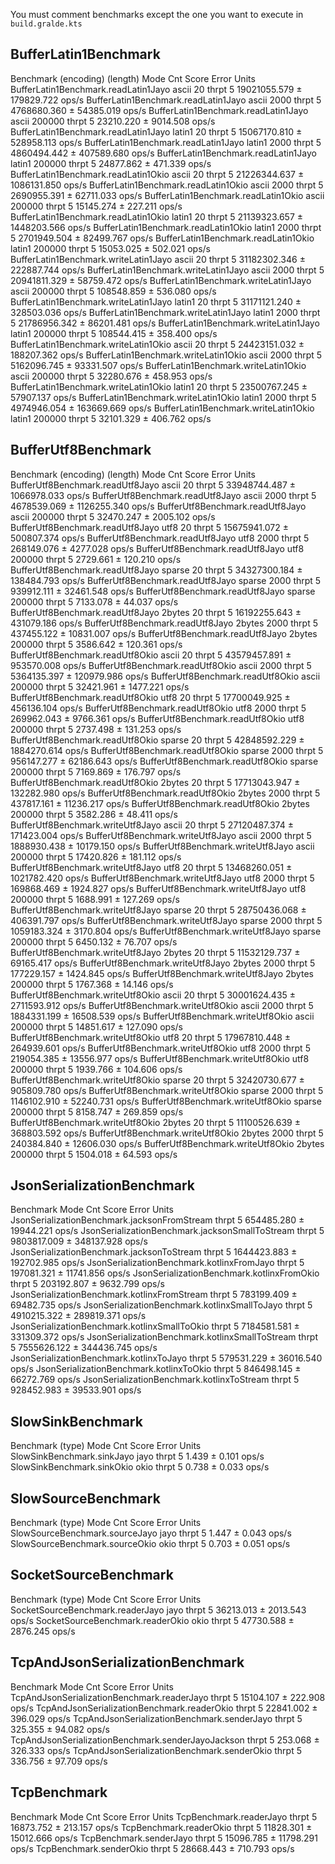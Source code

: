 You must comment benchmarks except the one you want to execute in `build.gralde.kts`

## BufferLatin1Benchmark

Benchmark                              (encoding)  (length)   Mode  Cnt         Score         Error  Units
BufferLatin1Benchmark.readLatin1Jayo        ascii        20  thrpt    5  19021055.579 ±  179829.722  ops/s
BufferLatin1Benchmark.readLatin1Jayo        ascii      2000  thrpt    5   4768680.360 ±   54385.019  ops/s
BufferLatin1Benchmark.readLatin1Jayo        ascii    200000  thrpt    5     23210.220 ±    9014.508  ops/s
BufferLatin1Benchmark.readLatin1Jayo       latin1        20  thrpt    5  15067170.810 ±  528958.113  ops/s
BufferLatin1Benchmark.readLatin1Jayo       latin1      2000  thrpt    5   4860494.442 ±  407589.680  ops/s
BufferLatin1Benchmark.readLatin1Jayo       latin1    200000  thrpt    5     24877.862 ±     471.339  ops/s
BufferLatin1Benchmark.readLatin1Okio        ascii        20  thrpt    5  21226344.637 ± 1086131.850  ops/s
BufferLatin1Benchmark.readLatin1Okio        ascii      2000  thrpt    5   2690955.391 ±   62711.033  ops/s
BufferLatin1Benchmark.readLatin1Okio        ascii    200000  thrpt    5     15145.274 ±     227.211  ops/s
BufferLatin1Benchmark.readLatin1Okio       latin1        20  thrpt    5  21139323.657 ± 1448203.566  ops/s
BufferLatin1Benchmark.readLatin1Okio       latin1      2000  thrpt    5   2701949.504 ±   82499.767  ops/s
BufferLatin1Benchmark.readLatin1Okio       latin1    200000  thrpt    5     15053.025 ±     502.021  ops/s
BufferLatin1Benchmark.writeLatin1Jayo       ascii        20  thrpt    5  31182302.346 ±  222887.744  ops/s
BufferLatin1Benchmark.writeLatin1Jayo       ascii      2000  thrpt    5  20941811.329 ±   58759.472  ops/s
BufferLatin1Benchmark.writeLatin1Jayo       ascii    200000  thrpt    5    108548.859 ±     536.080  ops/s
BufferLatin1Benchmark.writeLatin1Jayo      latin1        20  thrpt    5  31171121.240 ±  328503.036  ops/s
BufferLatin1Benchmark.writeLatin1Jayo      latin1      2000  thrpt    5  21786956.342 ±   86201.481  ops/s
BufferLatin1Benchmark.writeLatin1Jayo      latin1    200000  thrpt    5    108544.415 ±     358.400  ops/s
BufferLatin1Benchmark.writeLatin1Okio       ascii        20  thrpt    5  24423151.032 ±  188207.362  ops/s
BufferLatin1Benchmark.writeLatin1Okio       ascii      2000  thrpt    5   5162096.745 ±   93331.507  ops/s
BufferLatin1Benchmark.writeLatin1Okio       ascii    200000  thrpt    5     32280.676 ±     458.953  ops/s
BufferLatin1Benchmark.writeLatin1Okio      latin1        20  thrpt    5  23500767.245 ±   57907.137  ops/s
BufferLatin1Benchmark.writeLatin1Okio      latin1      2000  thrpt    5   4974946.054 ±  163669.669  ops/s
BufferLatin1Benchmark.writeLatin1Okio      latin1    200000  thrpt    5     32101.329 ±     406.762  ops/s

## BufferUtf8Benchmark

Benchmark                          (encoding)  (length)   Mode  Cnt         Score         Error  Units
BufferUtf8Benchmark.readUtf8Jayo        ascii        20  thrpt    5  33948744.487 ± 1066978.033  ops/s
BufferUtf8Benchmark.readUtf8Jayo        ascii      2000  thrpt    5   4678539.069 ± 1126255.340  ops/s
BufferUtf8Benchmark.readUtf8Jayo        ascii    200000  thrpt    5     32470.247 ±    2005.102  ops/s
BufferUtf8Benchmark.readUtf8Jayo         utf8        20  thrpt    5  15675941.072 ±  500807.374  ops/s
BufferUtf8Benchmark.readUtf8Jayo         utf8      2000  thrpt    5    268149.076 ±    4277.028  ops/s
BufferUtf8Benchmark.readUtf8Jayo         utf8    200000  thrpt    5      2729.661 ±     120.210  ops/s
BufferUtf8Benchmark.readUtf8Jayo       sparse        20  thrpt    5  34327300.184 ±  138484.793  ops/s
BufferUtf8Benchmark.readUtf8Jayo       sparse      2000  thrpt    5    939912.111 ±   32461.548  ops/s
BufferUtf8Benchmark.readUtf8Jayo       sparse    200000  thrpt    5      7133.078 ±      44.037  ops/s
BufferUtf8Benchmark.readUtf8Jayo       2bytes        20  thrpt    5  16192255.643 ±  431079.186  ops/s
BufferUtf8Benchmark.readUtf8Jayo       2bytes      2000  thrpt    5    437455.122 ±   10831.007  ops/s
BufferUtf8Benchmark.readUtf8Jayo       2bytes    200000  thrpt    5      3586.642 ±     120.361  ops/s
BufferUtf8Benchmark.readUtf8Okio        ascii        20  thrpt    5  43579457.891 ±  953570.008  ops/s
BufferUtf8Benchmark.readUtf8Okio        ascii      2000  thrpt    5   5364135.397 ±  120979.986  ops/s
BufferUtf8Benchmark.readUtf8Okio        ascii    200000  thrpt    5     32421.961 ±    1477.221  ops/s
BufferUtf8Benchmark.readUtf8Okio         utf8        20  thrpt    5  17700049.925 ±  456136.104  ops/s
BufferUtf8Benchmark.readUtf8Okio         utf8      2000  thrpt    5    269962.043 ±    9766.361  ops/s
BufferUtf8Benchmark.readUtf8Okio         utf8    200000  thrpt    5      2737.498 ±     131.253  ops/s
BufferUtf8Benchmark.readUtf8Okio       sparse        20  thrpt    5  42848592.229 ± 1884270.614  ops/s
BufferUtf8Benchmark.readUtf8Okio       sparse      2000  thrpt    5    956147.277 ±   62186.643  ops/s
BufferUtf8Benchmark.readUtf8Okio       sparse    200000  thrpt    5      7169.869 ±     176.797  ops/s
BufferUtf8Benchmark.readUtf8Okio       2bytes        20  thrpt    5  17713043.947 ±  132282.980  ops/s
BufferUtf8Benchmark.readUtf8Okio       2bytes      2000  thrpt    5    437817.161 ±   11236.217  ops/s
BufferUtf8Benchmark.readUtf8Okio       2bytes    200000  thrpt    5      3582.286 ±      48.411  ops/s
BufferUtf8Benchmark.writeUtf8Jayo       ascii        20  thrpt    5  27120487.374 ±  171423.004  ops/s
BufferUtf8Benchmark.writeUtf8Jayo       ascii      2000  thrpt    5   1888930.438 ±   10179.150  ops/s
BufferUtf8Benchmark.writeUtf8Jayo       ascii    200000  thrpt    5     17420.826 ±     181.112  ops/s
BufferUtf8Benchmark.writeUtf8Jayo        utf8        20  thrpt    5  13468260.051 ± 1021782.420  ops/s
BufferUtf8Benchmark.writeUtf8Jayo        utf8      2000  thrpt    5    169868.469 ±    1924.827  ops/s
BufferUtf8Benchmark.writeUtf8Jayo        utf8    200000  thrpt    5      1688.991 ±     127.269  ops/s
BufferUtf8Benchmark.writeUtf8Jayo      sparse        20  thrpt    5  28750436.068 ±  406391.797  ops/s
BufferUtf8Benchmark.writeUtf8Jayo      sparse      2000  thrpt    5   1059183.324 ±    3170.804  ops/s
BufferUtf8Benchmark.writeUtf8Jayo      sparse    200000  thrpt    5      6450.132 ±      76.707  ops/s
BufferUtf8Benchmark.writeUtf8Jayo      2bytes        20  thrpt    5  11532129.737 ±   69165.417  ops/s
BufferUtf8Benchmark.writeUtf8Jayo      2bytes      2000  thrpt    5    177229.157 ±    1424.845  ops/s
BufferUtf8Benchmark.writeUtf8Jayo      2bytes    200000  thrpt    5      1767.368 ±      14.146  ops/s
BufferUtf8Benchmark.writeUtf8Okio       ascii        20  thrpt    5  30001624.435 ± 2711593.912  ops/s
BufferUtf8Benchmark.writeUtf8Okio       ascii      2000  thrpt    5   1884331.199 ±   16508.539  ops/s
BufferUtf8Benchmark.writeUtf8Okio       ascii    200000  thrpt    5     14851.617 ±     127.090  ops/s
BufferUtf8Benchmark.writeUtf8Okio        utf8        20  thrpt    5  17967810.448 ±  264939.601  ops/s
BufferUtf8Benchmark.writeUtf8Okio        utf8      2000  thrpt    5    219054.385 ±   13556.977  ops/s
BufferUtf8Benchmark.writeUtf8Okio        utf8    200000  thrpt    5      1939.766 ±     104.606  ops/s
BufferUtf8Benchmark.writeUtf8Okio      sparse        20  thrpt    5  32420730.677 ±  905809.780  ops/s
BufferUtf8Benchmark.writeUtf8Okio      sparse      2000  thrpt    5   1146102.910 ±   52240.731  ops/s
BufferUtf8Benchmark.writeUtf8Okio      sparse    200000  thrpt    5      8158.747 ±     269.859  ops/s
BufferUtf8Benchmark.writeUtf8Okio      2bytes        20  thrpt    5  11100526.639 ±  368803.592  ops/s
BufferUtf8Benchmark.writeUtf8Okio      2bytes      2000  thrpt    5    240384.840 ±   12606.030  ops/s
BufferUtf8Benchmark.writeUtf8Okio      2bytes    200000  thrpt    5      1504.018 ±      64.593  ops/s

## JsonSerializationBenchmark

Benchmark                                         Mode  Cnt        Score        Error  Units
JsonSerializationBenchmark.jacksonFromStream     thrpt    5   654485.280 ±  19944.221  ops/s
JsonSerializationBenchmark.jacksonSmallToStream  thrpt    5  9803817.009 ± 348137.928  ops/s
JsonSerializationBenchmark.jacksonToStream       thrpt    5  1644423.883 ± 192702.985  ops/s
JsonSerializationBenchmark.kotlinxFromJayo       thrpt    5   197081.321 ±  11741.856  ops/s
JsonSerializationBenchmark.kotlinxFromOkio       thrpt    5   203192.807 ±   9632.799  ops/s
JsonSerializationBenchmark.kotlinxFromStream     thrpt    5   783199.409 ±  69482.735  ops/s
JsonSerializationBenchmark.kotlinxSmallToJayo    thrpt    5  4910215.322 ± 289819.371  ops/s
JsonSerializationBenchmark.kotlinxSmallToOkio    thrpt    5  7184581.581 ± 331309.372  ops/s
JsonSerializationBenchmark.kotlinxSmallToStream  thrpt    5  7555626.122 ± 344436.745  ops/s
JsonSerializationBenchmark.kotlinxToJayo         thrpt    5   579531.229 ±  36016.540  ops/s
JsonSerializationBenchmark.kotlinxToOkio         thrpt    5   846498.145 ±  66272.769  ops/s
JsonSerializationBenchmark.kotlinxToStream       thrpt    5   928452.983 ±  39533.901  ops/s

## SlowSinkBenchmark

Benchmark                   (type)   Mode  Cnt  Score   Error  Units
SlowSinkBenchmark.sinkJayo    jayo  thrpt    5  1.439 ± 0.101  ops/s
SlowSinkBenchmark.sinkOkio    okio  thrpt    5  0.738 ± 0.033  ops/s

## SlowSourceBenchmark

Benchmark                       (type)   Mode  Cnt  Score   Error  Units
SlowSourceBenchmark.sourceJayo    jayo  thrpt    5  1.447 ± 0.043  ops/s
SlowSourceBenchmark.sourceOkio    okio  thrpt    5  0.703 ± 0.051  ops/s

## SocketSourceBenchmark

Benchmark                         (type)   Mode  Cnt      Score      Error  Units
SocketSourceBenchmark.readerJayo    jayo  thrpt    5  36213.013 ± 2013.543  ops/s
SocketSourceBenchmark.readerOkio    okio  thrpt    5  47730.588 ± 2876.245  ops/s

## TcpAndJsonSerializationBenchmark

Benchmark                                            Mode  Cnt      Score     Error  Units
TcpAndJsonSerializationBenchmark.readerJayo         thrpt    5  15104.107 ± 222.908  ops/s
TcpAndJsonSerializationBenchmark.readerOkio         thrpt    5  22841.002 ± 396.029  ops/s
TcpAndJsonSerializationBenchmark.senderJayo         thrpt    5    325.355 ±  94.082  ops/s
TcpAndJsonSerializationBenchmark.senderJayoJackson  thrpt    5    253.068 ± 326.333  ops/s
TcpAndJsonSerializationBenchmark.senderOkio         thrpt    5    336.756 ±  97.709  ops/s

## TcpBenchmark

Benchmark                 Mode  Cnt      Score       Error  Units
TcpBenchmark.readerJayo  thrpt    5  16873.752 ±   213.157  ops/s
TcpBenchmark.readerOkio  thrpt    5  11828.301 ± 15012.666  ops/s
TcpBenchmark.senderJayo  thrpt    5  15096.785 ± 11798.291  ops/s
TcpBenchmark.senderOkio  thrpt    5  28668.443 ±   710.793  ops/s
